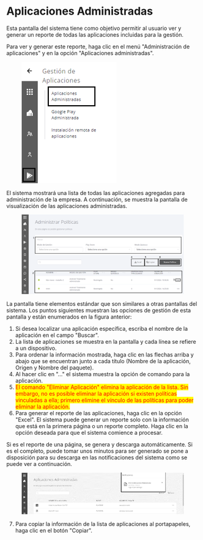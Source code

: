 # Aplicaciones Administradas

Esta pantalla del sistema tiene como objetivo permitir al usuario ver y generar un reporte de todas las aplicaciones incluidas para la gestión.

Para ver y generar este reporte, haga clic en el menú "Administración de aplicaciones" y en la opción "Aplicaciones administradas".

<figure><img src="../.gitbook/assets/Captura de tela 2024-05-16 144645.png" alt=""><figcaption></figcaption></figure>

El sistema mostrará una lista de todas las aplicaciones agregadas para administración de la empresa. A continuación, se muestra la pantalla de visualización de las aplicaciones administradas.

<figure><img src="../.gitbook/assets/Captura de tela 2024-01-11 133208.png" alt=""><figcaption></figcaption></figure>

La pantalla tiene elementos estándar que son similares a otras pantallas del sistema. Los puntos siguientes muestran las opciones de gestión de esta pantalla y están enumerados en la figura anterior:

1. Si desea localizar una aplicación específica, escriba el nombre de la aplicación en el campo "Buscar".
2. La lista de aplicaciones se muestra en la pantalla y cada línea se refiere a un dispositivo.
3. Para ordenar la información mostrada, haga clic en las flechas arriba y abajo que se encuentran junto a cada título (Nombre de la aplicación, Origen y Nombre del paquete).
4. Al hacer clic en "..." el sistema muestra la opción de comando para la aplicación.
5. <mark style="color:red;">El comando "Eliminar Aplicación" elimina la aplicación de la lista. Sin embargo, no es posible eliminar la aplicación si existen políticas vinculadas a ella; primero elimine el vínculo de las políticas para poder eliminar la aplicación.</mark>
6. Para generar el reporte de las aplicaciones, haga clic en la opción "Excel". El sistema puede generar un reporte solo con la información que está en la primera página o un reporte completo. Haga clic en la opción deseada para que el sistema comience a procesar.

Si es el reporte de una página, se genera y descarga automáticamente. Si es el completo, puede tomar unos minutos para ser generado se pone a disposición para su descarga en las notificaciones del sistema como se puede ver a continuación.

<figure><img src="../.gitbook/assets/image (72).png" alt=""><figcaption></figcaption></figure>

7. Para copiar la información de la lista de aplicaciones al portapapeles, haga clic en el botón "Copiar".
